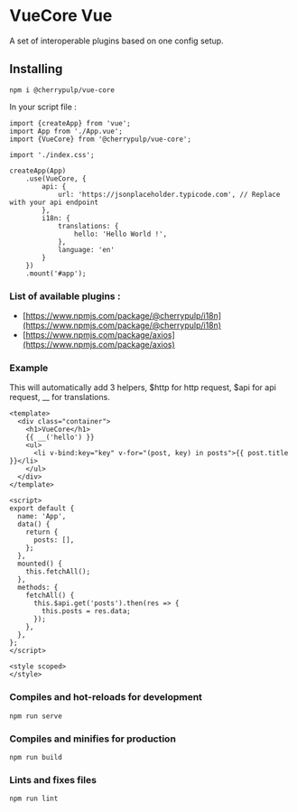 # VueCore Vue

A set of interoperable plugins based on one config setup.

## Installing

```
npm i @cherrypulp/vue-core
```

In your script file : 

```
import {createApp} from 'vue';
import App from './App.vue';
import {VueCore} from '@cherrypulp/vue-core';

import './index.css';

createApp(App)
    .use(VueCore, {
        api: {
            url: 'https://jsonplaceholder.typicode.com', // Replace with your api endpoint
        },
        i18n: {
            translations: {
                hello: 'Hello World !',
            },
            language: 'en'
        }
    })
    .mount('#app');
```

### List of available plugins : 

- [https://www.npmjs.com/package/@cherrypulp/i18n](https://www.npmjs.com/package/@cherrypulp/i18n)
- [https://www.npmjs.com/package/axios](https://www.npmjs.com/package/axios)

### Example

This will automatically add 3 helpers, $http for http request, $api for api request, __ for translations.

````
<template>
  <div class="container">
    <h1>VueCore</h1>
    {{ __('hello') }}
    <ul>
      <li v-bind:key="key" v-for="(post, key) in posts">{{ post.title }}</li>
    </ul>
  </div>
</template>

<script>
export default {
  name: 'App',
  data() {
    return {
      posts: [],
    };
  },
  mounted() {
    this.fetchAll();
  },
  methods: {
    fetchAll() {
      this.$api.get('posts').then(res => {
        this.posts = res.data;
      });
    },
  },
};
</script>

<style scoped>
</style>
````

### Compiles and hot-reloads for development
```
npm run serve
```

### Compiles and minifies for production
```
npm run build
```

### Lints and fixes files
```
npm run lint
```

